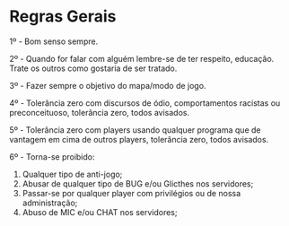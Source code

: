 # Regras Gerais

1º - Bom senso sempre.

2º - Quando for falar com alguém lembre-se de ter respeito, educação. Trate os outros como gostaria de ser tratado.

3º - Fazer sempre o objetivo do mapa/modo de jogo.

4º - Tolerância zero com discursos de ódio, comportamentos racistas ou preconceituoso, tolerância zero, todos avisados.

5º - Tolerância zero com players usando qualquer programa que de vantagem em cima de outros players, tolerância zero, todos avisados.

6º - Torna-se proibido:

1. Qualquer tipo de anti-jogo;
2. Abusar de qualquer tipo de BUG e/ou Glicthes nos servidores;
3. Passar-se por qualquer player com privilégios ou de nossa administração;
4. Abuso de MIC e/ou CHAT nos servidores;




